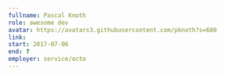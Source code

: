 ```yaml
---
fullname: Pascal Knoth
role: awesome dev
avatar: https://avatars3.githubusercontent.com/pknoth?s=600
link:
start: 2017-07-06
end: ?
employer: service/octo
---
```

